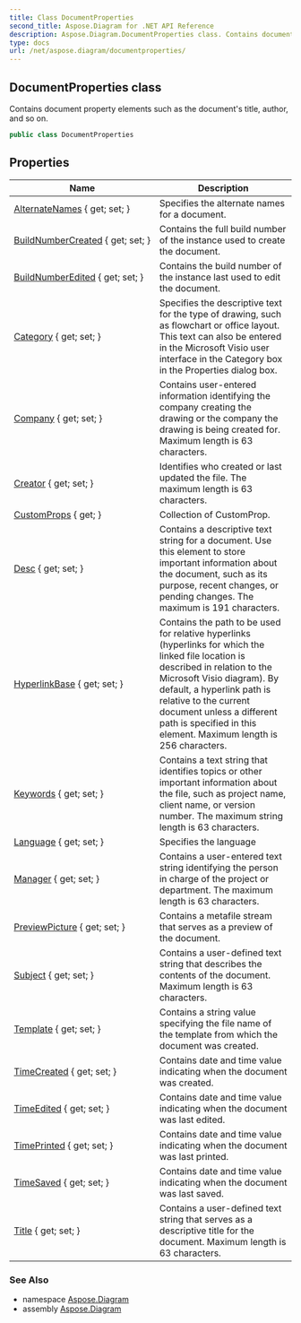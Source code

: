 ```yaml
---
title: Class DocumentProperties
second_title: Aspose.Diagram for .NET API Reference
description: Aspose.Diagram.DocumentProperties class. Contains document property elements such as the documents title author and so on
type: docs
url: /net/aspose.diagram/documentproperties/
---
```

## DocumentProperties class

Contains document property elements such as the document's title, author, and so on.

```csharp
public class DocumentProperties
```

## Properties

| Name | Description |
| --- | --- |
| [AlternateNames](../../aspose.diagram/documentproperties/alternatenames/) { get; set; } | Specifies the alternate names for a document. |
| [BuildNumberCreated](../../aspose.diagram/documentproperties/buildnumbercreated/) { get; set; } | Contains the full build number of the instance used to create the document. |
| [BuildNumberEdited](../../aspose.diagram/documentproperties/buildnumberedited/) { get; set; } | Contains the build number of the instance last used to edit the document. |
| [Category](../../aspose.diagram/documentproperties/category/) { get; set; } | Specifies the descriptive text for the type of drawing, such as flowchart or office layout. This text can also be entered in the Microsoft Visio user interface in the Category box in the Properties dialog box. |
| [Company](../../aspose.diagram/documentproperties/company/) { get; set; } | Contains user-entered information identifying the company creating the drawing or the company the drawing is being created for. Maximum length is 63 characters. |
| [Creator](../../aspose.diagram/documentproperties/creator/) { get; set; } | Identifies who created or last updated the file. The maximum length is 63 characters. |
| [CustomProps](../../aspose.diagram/documentproperties/customprops/) { get; } | Collection of CustomProp. |
| [Desc](../../aspose.diagram/documentproperties/desc/) { get; set; } | Contains a descriptive text string for a document. Use this element to store important information about the document, such as its purpose, recent changes, or pending changes. The maximum is 191 characters. |
| [HyperlinkBase](../../aspose.diagram/documentproperties/hyperlinkbase/) { get; set; } | Contains the path to be used for relative hyperlinks (hyperlinks for which the linked file location is described in relation to the Microsoft Visio diagram). By default, a hyperlink path is relative to the current document unless a different path is specified in this element. Maximum length is 256 characters. |
| [Keywords](../../aspose.diagram/documentproperties/keywords/) { get; set; } | Contains a text string that identifies topics or other important information about the file, such as project name, client name, or version number. The maximum string length is 63 characters. |
| [Language](../../aspose.diagram/documentproperties/language/) { get; set; } | Specifies the language |
| [Manager](../../aspose.diagram/documentproperties/manager/) { get; set; } | Contains a user-entered text string identifying the person in charge of the project or department. The maximum length is 63 characters. |
| [PreviewPicture](../../aspose.diagram/documentproperties/previewpicture/) { get; set; } | Contains a metafile stream that serves as a preview of the document. |
| [Subject](../../aspose.diagram/documentproperties/subject/) { get; set; } | Contains a user-defined text string that describes the contents of the document. Maximum length is 63 characters. |
| [Template](../../aspose.diagram/documentproperties/template/) { get; set; } | Contains a string value specifying the file name of the template from which the document was created. |
| [TimeCreated](../../aspose.diagram/documentproperties/timecreated/) { get; set; } | Contains date and time value indicating when the document was created. |
| [TimeEdited](../../aspose.diagram/documentproperties/timeedited/) { get; set; } | Contains date and time value indicating when the document was last edited. |
| [TimePrinted](../../aspose.diagram/documentproperties/timeprinted/) { get; set; } | Contains date and time value indicating when the document was last printed. |
| [TimeSaved](../../aspose.diagram/documentproperties/timesaved/) { get; set; } | Contains date and time value indicating when the document was last saved. |
| [Title](../../aspose.diagram/documentproperties/title/) { get; set; } | Contains a user-defined text string that serves as a descriptive title for the document. Maximum length is 63 characters. |

### See Also

* namespace [Aspose.Diagram](../../aspose.diagram/)
* assembly [Aspose.Diagram](../../)


